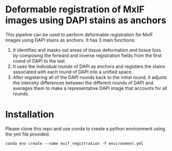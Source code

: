 # Deformable registration of MxIF images using DAPI stains as anchors
This pipeline can be used to perform deformable registration for MxIF images using DAPI stains as anchors. It has 3 main functions:
1. It identifies and masks out areas of tissue deformation and tissue loss by composing the forward and inverse registration fields from the first round of DAPI to the last.
2. It uses the individual rounds of DAPI as anchors and registers the stains associated with each round of DAPI into a unified space.
3. After registering all of the DAPI rounds back to the initial round, it adjusts the intensity differences between the different rounds of DAPI and averages them to make a representative DAPI image that accounts for all rounds.

# Installation
Please clone this repo and use conda to create a python environment using the yml file provided.
```
conda env create --name mxif_registration -f environment.yml
```
